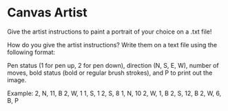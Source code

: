   # Canvas Artist
  
  Give the artist instructions to paint a portrait of your choice on a .txt file!
  
  How do you give the artist instructions? Write them on a text file using the following format:
  
  Pen status (1 for pen up, 2 for pen down), direction (N, S, E, W), number of moves, bold status (bold or regular brush strokes), and P to print out the image.
  
  Example:
  2, N, 11, B
  2, W, 1
  1, S, 1
  2, S, 8
  1, N, 10
  2, W, 1, B
  2, S, 12, B
  2, W, 6, B, P
